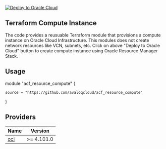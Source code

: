 [![Deploy to Oracle Cloud](https://oci-resourcemanager-plugin.plugins.oci.oraclecloud.com/latest/deploy-to-oracle-cloud.svg)](https://cloud.oracle.com/resourcemanager/stacks/create?zipUrl=https://objectstorage.eu-zurich-1.oraclecloud.com/p/KCZxzm1t58-_5dem2kcMb4BK8rmUvLLZSnjdBHnhOdIEmuJixokuKeBsMOMwZm0-/n/zrr2g2bttf8t/b/iso/o/acf_resource_compute_latest.zip)

## Terraform Compute Instance 
The code provides a reusuable Terraform module that provisions a compute instance on Oracle Cloud Infrastructure.  This modules does not create network resources like VCN, subnets, etc. 
Click on above "Deploy to Oracle Cloud" button to create compute instance using Oracle Resource Manager Stack.


## Usage

module "acf_resource_compute" {

    source = "https://github.com/avaloqcloud/acf_resource_compute"

}


## Providers

| Name | Version |
|------|---------|
| <a name="provider_oci"></a> [oci](#provider\_oci) | >= 4.101.0 |


